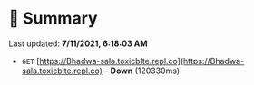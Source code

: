 # 📖 Summary
Last updated: **7/11/2021, 6:18:03 AM**

- `GET` [https://Bhadwa-sala.toxicblte.repl.co](https://Bhadwa-sala.toxicblte.repl.co) - **Down** (120330ms)
